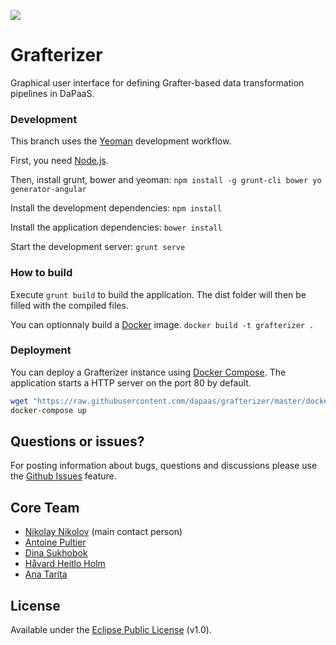  ![](https://raw.githubusercontent.com/dapaas/grafterizer/master/app/apple-touch-icon.png)
 
Grafterizer
===========

Graphical user interface for defining Grafter-based data transformation pipelines in DaPaaS.

### Development

This branch uses the [Yeoman](http://yeoman.io/) development workflow.

First, you need [Node.js](http://nodejs.org/).

Then, install grunt, bower and yeoman:
```npm install -g grunt-cli bower yo generator-angular```

Install the development dependencies:
```npm install```

Install the application dependencies:
```bower install```

Start the development server:
```grunt serve```

### How to build

Execute ```grunt build``` to build the application. The dist folder will then be filled with the compiled files.

You can optionnaly build a [Docker](http://docker.com/) image.
```docker build -t grafterizer .```

### Deployment

You can deploy a Grafterizer instance using [Docker Compose](https://docs.docker.com/compose/). The application starts a HTTP server on the port 80 by default.

```sh
wget "https://raw.githubusercontent.com/dapaas/grafterizer/master/docker-compose.yml"
docker-compose up
```

## Questions or issues?

For posting information about bugs, questions and discussions please use the [Github Issues](https://github.com/datagraft/grafterizer/issues) feature.

## Core Team

- [Nikolay Nikolov](https://github.com/nvnikolov) (main contact person)
- [Antoine Pultier](https://github.com/yellowiscool)
- [Dina Sukhobok](https://github.com/dinans)
- [Håvard Heitlo Holm](https://github.com/havahol)
- [Ana Tarita](https://github.com/taritaAna)

## License

Available under the [Eclipse Public License](/LICENSE) (v1.0).
